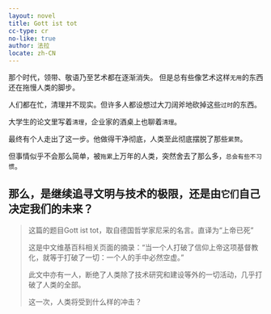 ```yaml
---
layout: novel
title: Gott ist tot
cc-type: cr
no-like: true
author: 法拉
locate: zh-CN
---
```


那个时代，领带、敬语乃至艺术都在逐渐消失。
但是总有些像艺术这样`无用`的东西还在拖慢人类的脚步。

人们都在忙，清理并不现实。但许多人都设想过大刀阔斧地砍掉这些`过时`的东西。

大学生的论文里写着`清理`，企业家的酒桌上也聊着`清理`。

最终有个人走出了这一步。他做得干净彻底，人类至此彻底摆脱了那些`累赘`。

但事情似乎不会那么简单，被`拖累`上万年的人类，突然舍去了那么多，`总会有些不习惯`。

那么，是继续追寻文明与技术的极限，还是由`它们`自己决定我们的未来？
---

> 这篇的题目Gott ist tot，取自德国哲学家尼采的名言。直译为“上帝已死”
>
> 这是中文维基百科相关页面的摘录：“当一个人打破了信仰上帝这项基督教化，就等于打破了一切：一个人的手中必然空虚。”
>
> 此文中亦有一人，断绝了人类除了技术研究和建设等外的一切活动，几乎打破了人类的全部。
>
> 这一次，人类将受到什么样的冲击？
